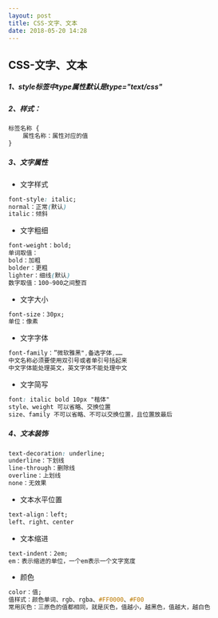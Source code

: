 ```yaml
---
layout: post
title: CSS-文字、文本
date: 2018-05-20 14:28
---
```


## CSS-文字、文本
##### 1、style标签中type属性默认是type="text/css"
##### 2、样式：

```css
标签名称 {
    属性名称：属性对应的值
}
```
##### 3、文字属性
* 文字样式

```css
font-style: italic;
normal：正常(默认)
italic：倾斜
```
* 文字粗细

```css
font-weight：bold;
单词取值：
bold：加粗
bolder：更粗
lighter：细线(默认)
数字取值：100~900之间整百
```
* 文字大小

```css
font-size：30px;
单位：像素
```
* 文字字体

```css
font-family：”微软雅黑",备选字体,……
中文名称必须要使用双引号或者单引号括起来
中文字体能处理英文，英文字体不能处理中文
```
* 文字简写

```css
font: italic bold 10px "楷体"
style、weight 可以省略、交换位置
size、family 不可以省略、不可以交换位置，且位置放最后
```
##### 4、文本装饰
 
```css
text-decoration: underline;
underline：下划线
line-through：删除线
overline：上划线
none：无效果
```
* 文本水平位置

```css
text-align：left;
left、right、center
```
* 文本缩进

```css
text-indent：2em;
em：表示缩进的单位，一个em表示一个文字宽度
```
* 颜色

```css
color：值;
值样式：颜色单词、rgb、rgba、#FF0000、#F00
常用灰色：三原色的值都相同，就是灰色，值越小，越黑色，值越大，越白色
```

